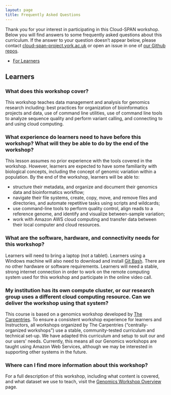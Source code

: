 ```yaml
---
layout: page
title: Frequently Asked Questions
---
```


Thank you for your interest in participating in this Cloud-SPAN workshop. Below you will find answers to some frequently asked questions about this curriculum. If the answer to your question doesn’t appear below, please contact [cloud-span-project.york.ac.uk](mailto:cloud-span-project.york.ac.uk) or open an issue in one of [our Github repos](https://github.com/Cloud-SPAN). 

* [For Learners](#learners)

## <a id="learners"></a> Learners

### What does this workshop cover? 

This workshop teaches data management and analysis for genomics research including: best practices for organization of bioinformatics projects and data, use of command line utilities, use of command line tools to analyze sequence quality and perform variant calling, and connecting to and using cloud computing. 

### What experience do learners need to have before this workshop? What will they be able to do by the end of the workshop? 

This lesson assumes no prior experience with the tools covered in the workshop. However, learners are expected to have some familiarity with biological concepts, including the concept of genomic variation within a population. By the end of the workshop, learners will be able to: 

- structure their metadata, and organize and document their genomics data and bioinformatics workflow;
- navigate their file systems, create, copy, move, and remove files and directories, and automate repetitive tasks using scripts and wildcards;
- use command-line tools to perform quality control, align reads to a reference genome, and identify and visualize between-sample variation;
- work with Amazon AWS cloud computing and transfer data between their local computer and cloud resources.

### What are the software, hardware, and connectivity needs for this workshop?

Learners will need to bring a laptop (not a tablet). Learners using a Windows machine will also need to download and install [Git Bash](https://gitforwindows.org). There are no other hardware or software requirements. Learners will need a stable, strong internet connection in order to work on the remote computing system used for this workshop and participate in the online video call.

### My institution has its own compute cluster, or our research group uses a different cloud computing resource. Can we deliver the workshop using that system?

This course is based on a genomics workshop developed by [The Carpentries](https://datacarpentry.org/genomics-workshop/). To ensure a consistent workshop experience for learners and Instructors, all workshops organized by The Carpentries (“centrally-organized workshops”) use a stable, community-tested curriculum and technical set-up. We have adapted this curriculum and setup to suit our and our users' needs. Currently, this means all our Genomics workshops are taught using Amazon Web Services, although we may be interested in supporting other systems in the future. 

### Where can I find more information about this workshop?
For a full description of this workshop, including what content is covered, and what dataset we use to teach, visit the [Genomics Workshop Overview](https://cloud-span.github.io/genomics01-intro/) page. 

